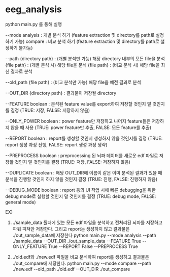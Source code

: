 # eeg_analysis

python main.py 를 통해 실행

--mode analysis : 개별 분석 하기 (feature extraction 및 directory를 path로 설정하기 가능)
       compare  : 비교 분석 하기 (feature extraction 및 directory를 path로 설정하기 불가능)
       
--path {directory path} : (개별 분석만 가능) 해당 directory 내부의 모든 file을 분석
       {file path} : (개별 분석 시) 해당 file을 분석
       {file path} : (비교 분석 시) 해당 file을 최신 결과로 분석
       
--old_path {file path} : (비교 분석만 가능) 해당 file을 예전 결과로 분석

--OUT_DIR {directory path} : 결과물이 저장될 directory

--FEATURE boolean : 분석된 feature value를 export하여 저장할 것인지 말 것인지를 결정 (TRUE: 저장, FALSE: 저장하지 않음)

--ONLY_POWER boolean : power feature만 저장하고 나머지 feature들은 저장하지 않을 때 사용 (TRUE: power feature만 추출, FALSE: 모든 feature를 추출)

--REPORT boolean : report를 생성할 것인지 생성하지 않을 것인지를 결정 (TRUE: report 생성 과정 진행, FALSE: report 생성 과정 생략)

--PREPROCESS boolean : preprocessing 된 뇌파 데이터를 새로운 edf 파일로 저장할 것인지 말 것인지를 결정 (TRUE: 저장, FALSE: 저장하지 않음)

--DUPLICATE boolean : 해당 OUT_DIR에 이름이 같은 이미 분석된 결과가 있을 때 분석을 진행할 것인지 하지 않을 것인지 결정 (TRUE: 진행, FALSE: 진행하지 않음)

--DEBUG_MODE boolean : report 등의 UI 작업 시에 빠른 debugging을 위한 debug mode로 실행할 것인지 말 것인지를 결정 (TRUE: debug mode, FALSE: general mode)


EX) 
1. ./sample_data 폴더에 있는 모든 edf 파일을 분석하고 전처리된 뇌파를 저장하고 파워 피쳐만 저장한다. 그리고 report는 생성하지 않고 결과물은 ./out_sample_data에 저장한다
   python main.py --mode analysis --path ./sample_data --OUT_DIR ./out_sample_data --FEATURE True --ONLY_FEATURE True --REPORT False --PREPROCESS True
   
2. ./old.edf와 ./new.edf 파일을 비교 분석하여 report를 생성하고 결과물은 ./out_compare에 저장한다.
   python main.py --mode compare --path ./new.edf --old_path ./old.edf --OUT_DIR ./out_compare
